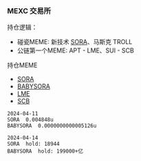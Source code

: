 ### MEXC 交易所
持仓逻辑：
- 碰瓷MEME: 新技术 [SORA](https://sora-ai.vip/)、马斯克 TROLL
- 公链第一个MEME: APT - LME、SUI - SCB

持仓MEME
- [SORA](https://sora-ai.vip/)
- [BABYSORA](https://sora-ai.vip/)
- [LME](https://legendaryme.me)
- [SCB](https://sacabam.fun)
```
2024-04-11
SORA  0.004848u
BABYSORA  0.0000000000005126u

2024-04-14
SORA  hold: 18944
BABYSORA  hold: 199000+亿
```

